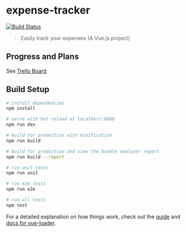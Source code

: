 # expense-tracker

[![Build Status](https://travis-ci.org/vaneyck/expense-tracker.svg?branch=master)](https://travis-ci.org/vaneyck/expense-tracker)

> Easily track your expenses (A Vue.js project)

## Progress and Plans
See [Trello Board](https://trello.com/b/BDisEkHa/expense-tracker)

## Build Setup

``` bash
# install dependencies
npm install

# serve with hot reload at localhost:8080
npm run dev

# build for production with minification
npm run build

# build for production and view the bundle analyzer report
npm run build --report

# run unit tests
npm run unit

# run e2e tests
npm run e2e

# run all tests
npm test
```

For a detailed explanation on how things work, check out the [guide](http://vuejs-templates.github.io/webpack/) and [docs for vue-loader](http://vuejs.github.io/vue-loader).
